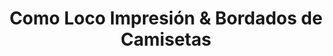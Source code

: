 ---
title: "Como Loco Impresión & Bordados de Camisetas"
url: /san-juan/como-loco-impresion-und-bordados-de-camisetas/
shop: Kleidung
---
